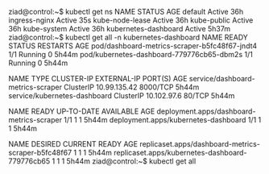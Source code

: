 ziad@control:~$ kubectl get ns
NAME                   STATUS   AGE
default                Active   36h
ingress-nginx          Active   35s
kube-node-lease        Active   36h
kube-public            Active   36h
kube-system            Active   36h
kubernetes-dashboard   Active   5h37m
ziad@control:~$ kubectl get all -n kubernetes-dashboard
NAME                                            READY   STATUS    RESTARTS   AGE
pod/dashboard-metrics-scraper-b5fc48f67-jndt4   1/1     Running   0          5h44m
pod/kubernetes-dashboard-779776cb65-dbm2s       1/1     Running   0          5h44m

NAME                                TYPE        CLUSTER-IP     EXTERNAL-IP   PORT(S)    AGE
service/dashboard-metrics-scraper   ClusterIP   10.99.135.42   <none>        8000/TCP   5h44m
service/kubernetes-dashboard        ClusterIP   10.102.97.6    <none>        80/TCP     5h44m

NAME                                        READY   UP-TO-DATE   AVAILABLE   AGE
deployment.apps/dashboard-metrics-scraper   1/1     1            1           5h44m
deployment.apps/kubernetes-dashboard        1/1     1            1           5h44m

NAME                                                  DESIRED   CURRENT   READY   AGE
replicaset.apps/dashboard-metrics-scraper-b5fc48f67   1         1         1       5h44m
replicaset.apps/kubernetes-dashboard-779776cb65       1         1         1       5h44m
ziad@control:~$ kubectl get all